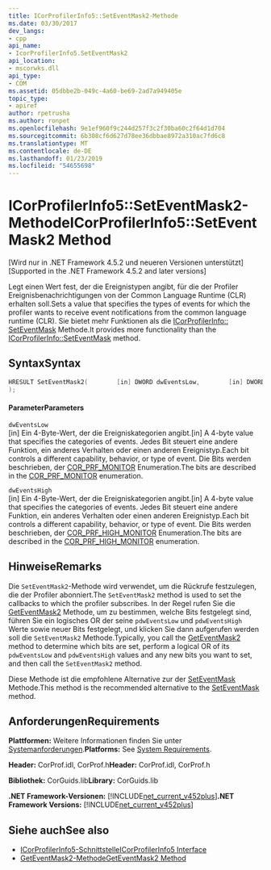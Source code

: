 ```yaml
---
title: ICorProfilerInfo5::SetEventMask2-Methode
ms.date: 03/30/2017
dev_langs:
- cpp
api_name:
- IcorProfilerInfo5.SetEventMask2
api_location:
- mscorwks.dll
api_type:
- COM
ms.assetid: 05dbbe2b-049c-4a60-be69-2ad7a949405e
topic_type:
- apiref
author: rpetrusha
ms.author: ronpet
ms.openlocfilehash: 9e1ef960f9c244d257f3c2f30ba60c2f64d1d704
ms.sourcegitcommit: 6b308cf6d627d78ee36dbbae8972a310ac7fd6c8
ms.translationtype: MT
ms.contentlocale: de-DE
ms.lasthandoff: 01/23/2019
ms.locfileid: "54655698"
---
```

# <a name="icorprofilerinfo5seteventmask2-method"></a><span data-ttu-id="5c78f-102">ICorProfilerInfo5::SetEventMask2-Methode</span><span class="sxs-lookup"><span data-stu-id="5c78f-102">ICorProfilerInfo5::SetEventMask2 Method</span></span>
<span data-ttu-id="5c78f-103">[Wird nur in .NET Framework 4.5.2 und neueren Versionen unterstützt]</span><span class="sxs-lookup"><span data-stu-id="5c78f-103">[Supported in the .NET Framework 4.5.2 and later versions]</span></span>  
  
 <span data-ttu-id="5c78f-104">Legt einen Wert fest, der die Ereignistypen angibt, für die der Profiler Ereignisbenachrichtigungen von der Common Language Runtime (CLR) erhalten soll.</span><span class="sxs-lookup"><span data-stu-id="5c78f-104">Sets a value that specifies the types of events for which the profiler wants to receive event notifications from the common language runtime (CLR).</span></span> <span data-ttu-id="5c78f-105">Sie bietet mehr Funktionen als die [ICorProfilerInfo:: SetEventMask](../../../../docs/framework/unmanaged-api/profiling/icorprofilerinfo-seteventmask-method.md) Methode.</span><span class="sxs-lookup"><span data-stu-id="5c78f-105">It provides more functionality than the [ICorProfilerInfo::SetEventMask](../../../../docs/framework/unmanaged-api/profiling/icorprofilerinfo-seteventmask-method.md) method.</span></span>  
  
## <a name="syntax"></a><span data-ttu-id="5c78f-106">Syntax</span><span class="sxs-lookup"><span data-stu-id="5c78f-106">Syntax</span></span>  
  
```cpp
HRESULT SetEventMask2(        [in] DWORD dwEventsLow,        [in] DWORD dwEventsHigh  
);  
```  
  
#### <a name="parameters"></a><span data-ttu-id="5c78f-107">Parameter</span><span class="sxs-lookup"><span data-stu-id="5c78f-107">Parameters</span></span>  
 `dwEventsLow`  
 <span data-ttu-id="5c78f-108">[in] Ein 4-Byte-Wert, der die Ereigniskategorien angibt.</span><span class="sxs-lookup"><span data-stu-id="5c78f-108">[in] A 4-byte value that specifies the categories of events.</span></span> <span data-ttu-id="5c78f-109">Jedes Bit steuert eine andere Funktion, ein anderes Verhalten oder einen anderen Ereignistyp.</span><span class="sxs-lookup"><span data-stu-id="5c78f-109">Each bit controls a different capability, behavior, or type of event.</span></span> <span data-ttu-id="5c78f-110">Die Bits werden beschrieben, der [COR_PRF_MONITOR](../../../../docs/framework/unmanaged-api/profiling/cor-prf-monitor-enumeration.md) Enumeration.</span><span class="sxs-lookup"><span data-stu-id="5c78f-110">The bits are described in the [COR_PRF_MONITOR](../../../../docs/framework/unmanaged-api/profiling/cor-prf-monitor-enumeration.md) enumeration.</span></span>  
  
 `dwEventsHigh`  
 <span data-ttu-id="5c78f-111">[in] Ein 4-Byte-Wert, der die Ereigniskategorien angibt.</span><span class="sxs-lookup"><span data-stu-id="5c78f-111">[in] A 4-byte value that specifies the categories of events.</span></span>  <span data-ttu-id="5c78f-112">Jedes Bit steuert eine andere Funktion, ein anderes Verhalten oder einen anderen Ereignistyp.</span><span class="sxs-lookup"><span data-stu-id="5c78f-112">Each bit controls a different capability, behavior, or type of event.</span></span> <span data-ttu-id="5c78f-113">Die Bits werden beschrieben, der [COR_PRF_HIGH_MONITOR](../../../../docs/framework/unmanaged-api/profiling/cor-prf-high-monitor-enumeration.md) Enumeration.</span><span class="sxs-lookup"><span data-stu-id="5c78f-113">The bits are described in the [COR_PRF_HIGH_MONITOR](../../../../docs/framework/unmanaged-api/profiling/cor-prf-high-monitor-enumeration.md) enumeration.</span></span>  
  
## <a name="remarks"></a><span data-ttu-id="5c78f-114">Hinweise</span><span class="sxs-lookup"><span data-stu-id="5c78f-114">Remarks</span></span>  
 <span data-ttu-id="5c78f-115">Die `SetEventMask2`-Methode wird verwendet, um die Rückrufe festzulegen, die der Profiler abonniert.</span><span class="sxs-lookup"><span data-stu-id="5c78f-115">The `SetEventMask2` method is used to set the callbacks to which the profiler subscribes.</span></span> <span data-ttu-id="5c78f-116">In der Regel rufen Sie die [GetEventMask2](../../../../docs/framework/unmanaged-api/profiling/icorprofilerinfo5-geteventmask2-method.md) Methode, um zu bestimmen, welche Bits festgelegt sind, führen Sie ein logisches OR der seine `pdwEventsLow` und `pdwEventsHigh` Werte sowie neuer Bits festgelegt, und klicken Sie dann aufgerufen werden soll die `SetEventMask2` Methode.</span><span class="sxs-lookup"><span data-stu-id="5c78f-116">Typically, you call the [GetEventMask2](../../../../docs/framework/unmanaged-api/profiling/icorprofilerinfo5-geteventmask2-method.md) method to determine which bits are set, perform a logical OR of its `pdwEventsLow` and `pdwEventsHigh` values and any new bits you want to set, and then call the `SetEventMask2` method.</span></span>  
  
 <span data-ttu-id="5c78f-117">Diese Methode ist die empfohlene Alternative zur der [SetEventMask](../../../../docs/framework/unmanaged-api/profiling/icorprofilerinfo-seteventmask-method.md) Methode.</span><span class="sxs-lookup"><span data-stu-id="5c78f-117">This method is the recommended alternative to the [SetEventMask](../../../../docs/framework/unmanaged-api/profiling/icorprofilerinfo-seteventmask-method.md) method.</span></span>  
  
## <a name="requirements"></a><span data-ttu-id="5c78f-118">Anforderungen</span><span class="sxs-lookup"><span data-stu-id="5c78f-118">Requirements</span></span>  
 <span data-ttu-id="5c78f-119">**Plattformen:** Weitere Informationen finden Sie unter [Systemanforderungen](../../../../docs/framework/get-started/system-requirements.md).</span><span class="sxs-lookup"><span data-stu-id="5c78f-119">**Platforms:** See [System Requirements](../../../../docs/framework/get-started/system-requirements.md).</span></span>  
  
 <span data-ttu-id="5c78f-120">**Header:** CorProf.idl, CorProf.h</span><span class="sxs-lookup"><span data-stu-id="5c78f-120">**Header:** CorProf.idl, CorProf.h</span></span>  
  
 <span data-ttu-id="5c78f-121">**Bibliothek:** CorGuids.lib</span><span class="sxs-lookup"><span data-stu-id="5c78f-121">**Library:** CorGuids.lib</span></span>  
  
 <span data-ttu-id="5c78f-122">**.NET Framework-Versionen:** [!INCLUDE[net_current_v452plus](../../../../includes/net-current-v452plus-md.md)]</span><span class="sxs-lookup"><span data-stu-id="5c78f-122">**.NET Framework Versions:** [!INCLUDE[net_current_v452plus](../../../../includes/net-current-v452plus-md.md)]</span></span>  
  
## <a name="see-also"></a><span data-ttu-id="5c78f-123">Siehe auch</span><span class="sxs-lookup"><span data-stu-id="5c78f-123">See also</span></span>
- [<span data-ttu-id="5c78f-124">ICorProfilerInfo5-Schnittstelle</span><span class="sxs-lookup"><span data-stu-id="5c78f-124">ICorProfilerInfo5 Interface</span></span>](../../../../docs/framework/unmanaged-api/profiling/icorprofilerinfo5-interface.md)
- [<span data-ttu-id="5c78f-125">GetEventMask2-Methode</span><span class="sxs-lookup"><span data-stu-id="5c78f-125">GetEventMask2 Method</span></span>](../../../../docs/framework/unmanaged-api/profiling/icorprofilerinfo5-geteventmask2-method.md)
